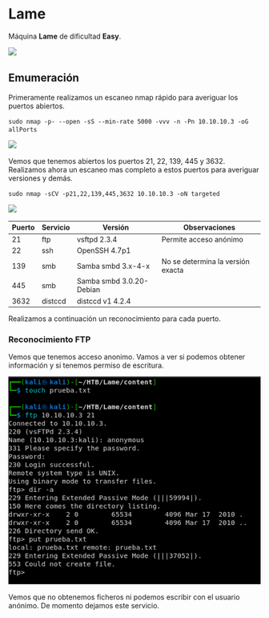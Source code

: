 # Lame

Máquina **Lame** de dificultad **Easy**.

![](../../.gitbook/assets/htb\_lame.png)

## Emumeración

Primeramente realizamos un escaneo nmap rápido para averiguar los puertos abiertos.

```
sudo nmap -p- --open -sS --min-rate 5000 -vvv -n -Pn 10.10.10.3 -oG allPorts
```

![](../../.gitbook/assets/nmap\_1.png)

Vemos que tenemos abiertos los puertos 21, 22, 139, 445 y 3632. Realizamos ahora un escaneo mas completo a estos puertos para averiguar versiones y demás.

```
sudo nmap -sCV -p21,22,139,445,3632 10.10.10.3 -oN targeted
```

![](../../.gitbook/assets/nmap\_2.png)

| Puerto | Servicio | Versión                  | Observaciones                     |
| ------ | -------- | ------------------------ | --------------------------------- |
| 21     | ftp      | vsftpd 2.3.4             | Permite acceso anónimo            |
| 22     | ssh      | OpenSSH 4.7p1            |                                   |
| 139    | smb      | Samba smbd 3.x-4-x       | No se determina la versión exacta |
| 445    | smb      | Samba smbd 3.0.20-Debian |                                   |
| 3632   | distccd  | distccd v1 4.2.4         |                                   |

Realizamos a continuación un reconocimiento para cada puerto.

### Reconocimiento FTP

Vemos que tenemos acceso anonimo. Vamos a ver si podemos obtener información y si tenemos permiso de escritura.

![](../../.gitbook/assets/ftp.png)

Vemos que no obtenemos ficheros ni podemos escribir con el usuario anónimo. De momento dejamos este servicio.
